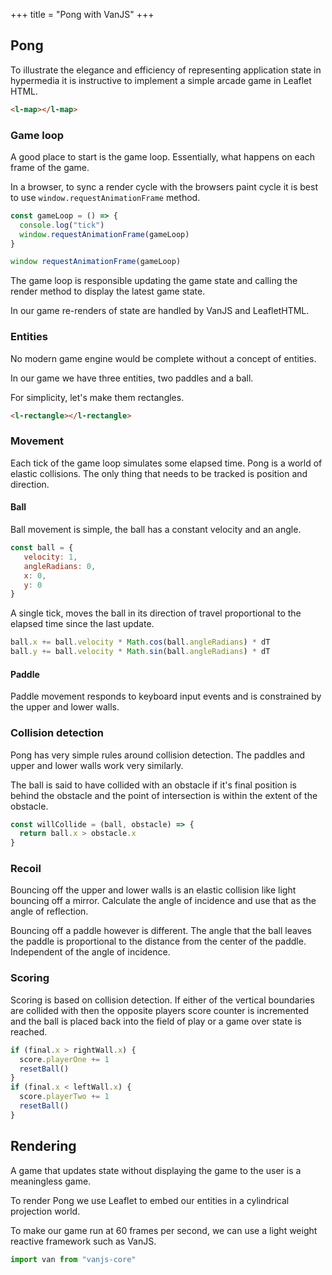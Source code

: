+++
title = "Pong with VanJS"
+++

## Pong

To illustrate the elegance and efficiency of representing application state in hypermedia it is instructive to implement a simple arcade game in Leaflet HTML.

```html
<l-map></l-map>
```

### Game loop

A good place to start is the game loop. Essentially, what happens on each frame of the game. 

In a browser, to sync a render cycle with the browsers paint cycle it is best to use `window.requestAnimationFrame` method.

```js
const gameLoop = () => {
  console.log("tick")
  window.requestAnimationFrame(gameLoop)
}

window requestAnimationFrame(gameLoop)
```

The game loop is responsible updating the game state and calling the render method to display the latest game state.

In our game re-renders of state are handled by VanJS and LeafletHTML.

### Entities

No modern game engine would be complete without a concept of entities.

In our game we have three entities, two paddles and a ball.

For simplicity, let's make them rectangles.

```html
<l-rectangle></l-rectangle>
```

### Movement

Each tick of the game loop simulates some elapsed time. Pong is a world of elastic collisions. The only thing that needs to be tracked is position and direction.

#### Ball

Ball movement is simple, the ball has a constant velocity and an angle. 

```js
const ball = {
   velocity: 1,
   angleRadians: 0,
   x: 0,
   y: 0
}
```

A single tick, moves the ball in its direction of travel proportional to the elapsed time since the last update. 

```js
ball.x += ball.velocity * Math.cos(ball.angleRadians) * dT
ball.y += ball.velocity * Math.sin(ball.angleRadians) * dT
```

#### Paddle

Paddle movement responds to keyboard input events and is constrained by the upper and lower walls.

### Collision detection

Pong has very simple rules around collision detection. The paddles and upper and lower walls work very similarly. 

The ball is said to have collided with an obstacle if it's final position is behind the obstacle and the point of intersection is within the extent of the obstacle.

```js
const willCollide = (ball, obstacle) => {
  return ball.x > obstacle.x
}
```

### Recoil

Bouncing off the upper and lower walls is an elastic collision like light bouncing off a mirror. Calculate the angle of incidence and use that as the angle of reflection. 

Bouncing off a paddle however is different. The angle that the ball leaves the paddle is proportional to the distance from the center of the paddle. Independent of the angle of incidence.

### Scoring

Scoring is based on collision detection.
If either of the vertical boundaries are collided with then the opposite players score counter is incremented and the ball is placed back into the field of play or a game over state is reached.

```js
if (final.x > rightWall.x) {
  score.playerOne += 1
  resetBall()
}
if (final.x < leftWall.x) {
  score.playerTwo += 1
  resetBall()
}
```

## Rendering

A game that updates state without displaying the game to the user is a meaningless game. 

To render Pong we use Leaflet to embed our entities in a cylindrical projection world. 

To make our game run at 60 frames per second, we can use a light weight reactive framework such as VanJS.

```js
import van from "vanjs-core"
```